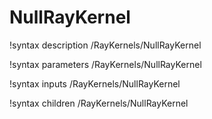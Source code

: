 # NullRayKernel

!syntax description /RayKernels/NullRayKernel

!syntax parameters /RayKernels/NullRayKernel

!syntax inputs /RayKernels/NullRayKernel

!syntax children /RayKernels/NullRayKernel
